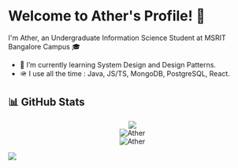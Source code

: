 # Welcome to Ather's Profile! 👋

I'm Ather, an Undergraduate Information Science Student at MSRIT Bangalore Campus 🎓

<!-- - 🔭  I’m currently working on UIKit & SwiftUI -->

- 🌱 I’m currently learning System Design and Design Patterns.
- 🪖 I use all the time : Java, JS/TS, MongoDB, PostgreSQL, React.

<!-- - 👯 I’m looking to collaborate on ...
- 🤔 I’m looking for help with ...
- 💬 Ask me about ...
- 📫 How to reach me: ...
- ⚡ Fun fact: ... -->

## 📊 GitHub Stats

<div align="center">
  <img src="https://github-readme-streak-stats.herokuapp.com?user=ath3r&theme=highcontrast"/>
<br/>
  <img align="center" src="https://github-readme-stats.vercel.app/api/top-langs/?username=Ath3r&border_radius=20&theme=radical&layout=compact&langs_count=6" alt="Ather"/>
  <br/>
<img align="center" src="https://github-readme-stats.vercel.app/api?username=Ath3r&count_private=true&show_icons=true&theme=radical&border_radius=20" alt="Ather" />
</div>

![](https://komarev.com/ghpvc/?username=ath3r)

